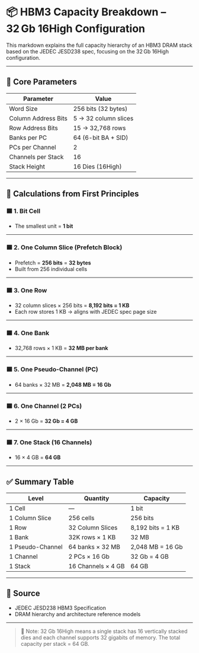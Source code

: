 # 📦 HBM3 Capacity Breakdown – 32 Gb 16High Configuration

This markdown explains the full capacity hierarchy of an HBM3 DRAM stack based on the JEDEC JESD238 spec, focusing on the 32 Gb 16High configuration.

---

## 🧮 Core Parameters

| Parameter           | Value                    |
|---------------------|--------------------------|
| Word Size           | 256 bits (32 bytes)      |
| Column Address Bits | 5 → 32 column slices     |
| Row Address Bits    | 15 → 32,768 rows         |
| Banks per PC        | 64 (6-bit BA + SID)      |
| PCs per Channel     | 2                        |
| Channels per Stack  | 16                       |
| Stack Height        | 16 Dies (16High)         |

---

## 🧩 Calculations from First Principles

### 🟦 1. Bit Cell
- The smallest unit = **1 bit**

---

### 🟦 2. One Column Slice (Prefetch Block)
- Prefetch = **256 bits** = **32 bytes**
- Built from 256 individual cells

---

### 🟦 3. One Row
- 32 column slices × 256 bits = **8,192 bits = 1 KB**
- Each row stores 1 KB → aligns with JEDEC spec page size

---

### 🟦 4. One Bank
- 32,768 rows × 1 KB = **32 MB per bank**

---

### 🟦 5. One Pseudo-Channel (PC)
- 64 banks × 32 MB = **2,048 MB = 16 Gb**

---

### 🟦 6. One Channel (2 PCs)
- 2 × 16 Gb = **32 Gb = 4 GB**

---

### 🟦 7. One Stack (16 Channels)
- 16 × 4 GB = **64 GB**

---

## ✅ Summary Table

| Level              | Quantity                  | Capacity          |
|--------------------|---------------------------|-------------------|
| 1 Cell             | —                         | 1 bit             |
| 1 Column Slice     | 256 cells                 | 256 bits          |
| 1 Row              | 32 Column Slices          | 8,192 bits = 1 KB |
| 1 Bank             | 32K rows × 1 KB           | 32 MB             |
| 1 Pseudo-Channel   | 64 banks × 32 MB          | 2,048 MB = 16 Gb  |
| 1 Channel          | 2 PCs × 16 Gb             | 32 Gb = 4 GB      |
| 1 Stack            | 16 Channels × 4 GB        | 64 GB             |

---

## 📘 Source

- JEDEC JESD238 HBM3 Specification
- DRAM hierarchy and architecture reference models

---

> 📌 Note: 32 Gb 16High means a single stack has 16 vertically stacked dies and each channel supports 32 gigabits of memory. The total capacity per stack = 64 GB.
